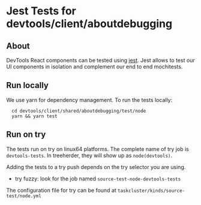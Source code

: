 # Jest Tests for devtools/client/aboutdebugging

## About

DevTools React components can be tested using [jest](https://jestjs.io/). Jest allows to test our UI components in isolation and complement our end to end mochitests.

## Run locally

We use yarn for dependency management. To run the tests locally:
```
  cd devtools/client/shared/aboutdebugging/test/node
  yarn && yarn test
```

## Run on try

The tests run on try on linux64 platforms. The complete name of try job is `devtools-tests`. In treeherder, they will show up as `node(devtools)`.

Adding the tests to a try push depends on the try selector you are using.
- try fuzzy: look for the job named `source-test-node-devtools-tests`

The configuration file for try can be found at `taskcluster/kinds/source-test/node.yml`
